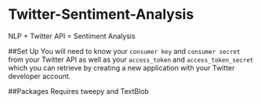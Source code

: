# Twitter-Sentiment-Analysis
NLP + Twitter API = Sentiment Analysis

##Set Up
You will need to know your `consumer key` and `consumer secret` from your Twitter API as well as your `access_token` and `access_token_secret` which you can retrieve by creating a new application with your Twitter developer account. 

##Packages
Requires tweepy and TextBlob
